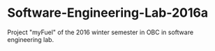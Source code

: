 # Software-Engineering-Lab-2016a
Project "myFuel" of the 2016 winter semester in OBC in software engineering lab.
